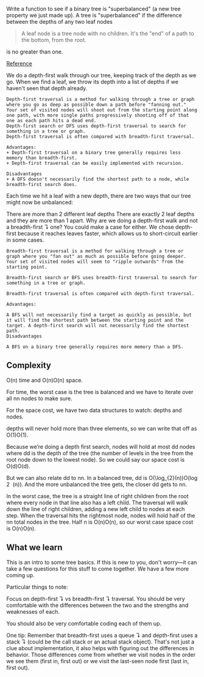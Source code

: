Write a function to see if a binary tree is "superbalanced" (a new tree property we just made up).
A tree is "superbalanced" if the difference between the depths of any two leaf nodes

> A leaf node is a tree node with no children.
> It's the "end" of a path to the bottom, from the root.

is no greater than one.

[Reference](https://www.interviewcake.com/question/python/balanced-binary-tree?utm_source=weekly_email&utm_campaign=weekly_email&utm_medium=email)

We do a depth-first walk through our tree, keeping track of the depth as we go. When we find a leaf, we throw its depth into a list of depths if we haven't seen that depth already.

```
Depth-first traversal is a method for walking through a tree or graph where you go as deep as possible down a path before "fanning out." Your set of visited nodes will shoot out from the starting point along one path, with more single paths progressively shooting off of that one as each path hits a dead end.
Depth-first search or DFS uses depth-first traversal to search for something in a tree or graph.
Depth-first traversal is often compared with breadth-first traversal.

Advantages:
+ Depth-first traversal on a binary tree generally requires less memory than breadth-first.
+ Depth-first traversal can be easily implemented with recursion.

Disadvantages
+ A DFS doesn't necessarily find the shortest path to a node, while breadth-first search does.
```

Each time we hit a leaf with a new depth, there are two ways that our tree might now be unbalanced:

There are more than 2 different leaf depths
There are exactly 2 leaf depths and they are more than 1 apart.
Why are we doing a depth-first walk and not a breadth-first ↴ one? You could make a case for either. We chose depth-first because it reaches leaves faster, which allows us to short-circuit earlier in some cases.

```
Breadth-first traversal is a method for walking through a tree or graph where you "fan out" as much as possible before going deeper. Your set of visited nodes will seem to "ripple outwards" from the starting point.

Breadth-first search or BFS uses breadth-first traversal to search for something in a tree or graph.

Breadth-first traversal is often compared with depth-first traversal.

Advantages:

A BFS will not necessarily find a target as quickly as possible, but it will find the shortest path between the starting point and the target. A depth-first search will not necessarily find the shortest path.
Disadvantages

A BFS on a binary tree generally requires more memory than a DFS.
```

## Complexity

O(n) time and O(n)O(n) space.

For time, the worst case is the tree is balanced and we have to iterate over all nn nodes to make sure.

For the space cost, we have two data structures to watch: depths and nodes.

depths will never hold more than three elements, so we can write that off as O(1)O(1).

Because we’re doing a depth first search, nodes will hold at most dd nodes where dd is the depth of the tree (the number of levels in the tree from the root node down to the lowest node). So we could say our space cost is O(d)O(d).

But we can also relate dd to nn. In a balanced tree, dd is O(\log_{2}(n))O(log
​2
​​ (n)). And the more unbalanced the tree gets, the closer dd gets to nn.

In the worst case, the tree is a straight line of right children from the root where every node in that line also has a left child. The traversal will walk down the line of right children, adding a new left child to nodes at each step. When the traversal hits the rightmost node, nodes will hold half of the nn total nodes in the tree. Half n is O(n)O(n), so our worst case space cost is O(n)O(n).


## What we learn

This is an intro to some tree basics. If this is new to you, don't worry—it can take a few questions for this stuff to come together. We have a few more coming up.

Particular things to note:

Focus on depth-first ↴ vs breadth-first ↴ traversal. You should be very comfortable with the differences between the two and the strengths and weaknesses of each.

You should also be very comfortable coding each of them up.

One tip: Remember that breadth-first uses a queue ↴ and depth-first uses a stack ↴ (could be the call stack or an actual stack object). That's not just a clue about implementation, it also helps with figuring out the differences in behavior. Those differences come from whether we visit nodes in the order we see them (first in, first out) or we visit the last-seen node first (last in, first out).